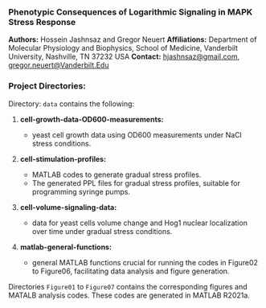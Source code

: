 ### Phenotypic Consequences of Logarithmic Signaling in MAPK Stress Response
**Authors:** Hossein Jashnsaz and Gregor Neuert
**Affiliations:** Department of Molecular Physiology and Biophysics, School of Medicine, Vanderbilt University, Nashville, TN 37232 USA
**Contact:** hjashnsaz@gmail.com, gregor.neuert@Vanderbilt.Edu  

### Project Directories:

Directory: `data` contains the following: 
1. **cell-growth-data-OD600-measurements:**
   - yeast cell growth data using OD600 measurements under NaCl stress conditions.

2. **cell-stimulation-profiles:**
   - MATLAB codes to generate gradual stress profiles.
   - The generated PPL files for gradual stress profiles, suitable for programming syringe pumps.

3. **cell-volume-signaling-data:**
   - data for yeast cells volume change and Hog1 nuclear localization over time under gradual stress conditions.

4. **matlab-general-functions:**
   - general MATLAB functions crucial for running the codes in Figure02 to Figure06, facilitating data analysis and figure generation.

Directories `Figure01` to `Figure07` contains the corresponding figures and MATALB analysis codes. These codes are generated in MATLAB R2021a.
